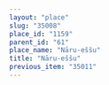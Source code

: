 ```yaml
---
layout: "place"
slug: "35008"
place_id: "1159"
parent_id: "61"
place_name: "Nāru-eššu"
title: "Nāru-eššu"
previous_item: "35011"
---
```

